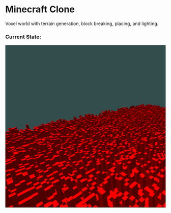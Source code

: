 # Minecraft Clone
Voxel world with terrain generation, block breaking, placing, and lighting.
### Current State:
![image of game right now](/img/BlocksExample.PNG)